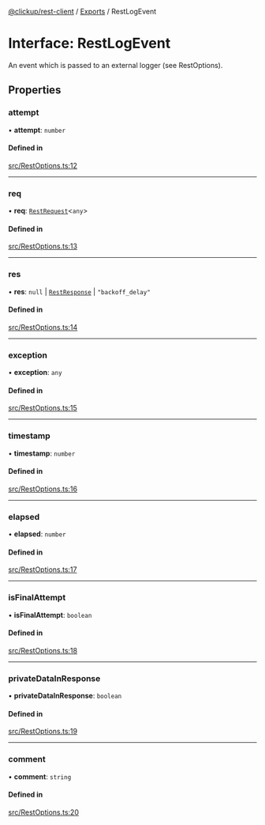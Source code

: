 [@clickup/rest-client](../README.md) / [Exports](../modules.md) / RestLogEvent

# Interface: RestLogEvent

An event which is passed to an external logger (see RestOptions).

## Properties

### attempt

• **attempt**: `number`

#### Defined in

[src/RestOptions.ts:12](https://github.com/clickup/rest-client/blob/master/src/RestOptions.ts#L12)

___

### req

• **req**: [`RestRequest`](../classes/RestRequest.md)\<`any`\>

#### Defined in

[src/RestOptions.ts:13](https://github.com/clickup/rest-client/blob/master/src/RestOptions.ts#L13)

___

### res

• **res**: ``null`` \| [`RestResponse`](../classes/RestResponse.md) \| ``"backoff_delay"``

#### Defined in

[src/RestOptions.ts:14](https://github.com/clickup/rest-client/blob/master/src/RestOptions.ts#L14)

___

### exception

• **exception**: `any`

#### Defined in

[src/RestOptions.ts:15](https://github.com/clickup/rest-client/blob/master/src/RestOptions.ts#L15)

___

### timestamp

• **timestamp**: `number`

#### Defined in

[src/RestOptions.ts:16](https://github.com/clickup/rest-client/blob/master/src/RestOptions.ts#L16)

___

### elapsed

• **elapsed**: `number`

#### Defined in

[src/RestOptions.ts:17](https://github.com/clickup/rest-client/blob/master/src/RestOptions.ts#L17)

___

### isFinalAttempt

• **isFinalAttempt**: `boolean`

#### Defined in

[src/RestOptions.ts:18](https://github.com/clickup/rest-client/blob/master/src/RestOptions.ts#L18)

___

### privateDataInResponse

• **privateDataInResponse**: `boolean`

#### Defined in

[src/RestOptions.ts:19](https://github.com/clickup/rest-client/blob/master/src/RestOptions.ts#L19)

___

### comment

• **comment**: `string`

#### Defined in

[src/RestOptions.ts:20](https://github.com/clickup/rest-client/blob/master/src/RestOptions.ts#L20)
